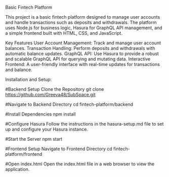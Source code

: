 Basic Fintech Platform

This project is a basic fintech platform designed to manage user accounts and handle transactions such as deposits and withdrawals. The platform uses Node.js for business logic, Hasura for GraphQL API management, and a simple frontend built with HTML, CSS, and JavaScript.

Key Features
User Account Management: Track and manage user account balances.
Transaction Handling: Perform deposits and withdrawals with automatic balance updates.
GraphQL API: Use Hasura to provide a robust and scalable GraphQL API for querying and mutating data.
Interactive Frontend: A user-friendly interface with real-time updates for transactions and balance.

Installation and Setup:

#Backend Setup
Clone the Repository
git clone https://github.com/Greeva48/SubSpace.git

#Navigate to Backend Directory
cd fintech-platform/backend

#Install Dependencies
npm install

#Configure Hasura
Follow the instructions in the hasura-setup.md file to set up and configure your Hasura instance.

#Start the Server
npm start

#Frontend Setup
Navigate to Frontend Directory
cd fintech-platform/frontend

#Open index.html
Open the index.html file in a web browser to view the application.

